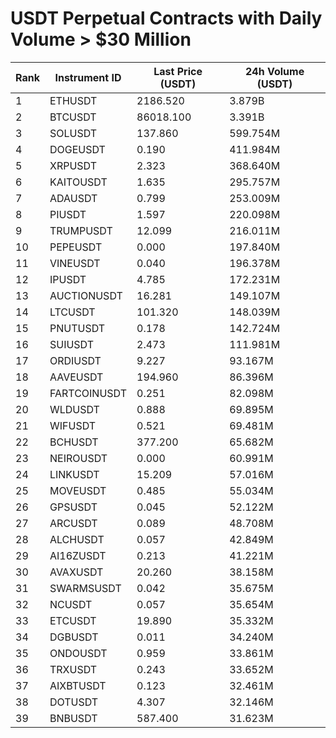 # USDT Perpetual Contracts with Daily Volume > $30 Million

| Rank | Instrument ID | Last Price (USDT) | 24h Volume (USDT) |
|------|---------------|-------------------|-------------------|
| 1 | ETHUSDT | 2186.520 | 3.879B |
| 2 | BTCUSDT | 86018.100 | 3.391B |
| 3 | SOLUSDT | 137.860 | 599.754M |
| 4 | DOGEUSDT | 0.190 | 411.984M |
| 5 | XRPUSDT | 2.323 | 368.640M |
| 6 | KAITOUSDT | 1.635 | 295.757M |
| 7 | ADAUSDT | 0.799 | 253.009M |
| 8 | PIUSDT | 1.597 | 220.098M |
| 9 | TRUMPUSDT | 12.099 | 216.011M |
| 10 | PEPEUSDT | 0.000 | 197.840M |
| 11 | VINEUSDT | 0.040 | 196.378M |
| 12 | IPUSDT | 4.785 | 172.231M |
| 13 | AUCTIONUSDT | 16.281 | 149.107M |
| 14 | LTCUSDT | 101.320 | 148.039M |
| 15 | PNUTUSDT | 0.178 | 142.724M |
| 16 | SUIUSDT | 2.473 | 111.981M |
| 17 | ORDIUSDT | 9.227 | 93.167M |
| 18 | AAVEUSDT | 194.960 | 86.396M |
| 19 | FARTCOINUSDT | 0.251 | 82.098M |
| 20 | WLDUSDT | 0.888 | 69.895M |
| 21 | WIFUSDT | 0.521 | 69.481M |
| 22 | BCHUSDT | 377.200 | 65.682M |
| 23 | NEIROUSDT | 0.000 | 60.991M |
| 24 | LINKUSDT | 15.209 | 57.016M |
| 25 | MOVEUSDT | 0.485 | 55.034M |
| 26 | GPSUSDT | 0.045 | 52.122M |
| 27 | ARCUSDT | 0.089 | 48.708M |
| 28 | ALCHUSDT | 0.057 | 42.849M |
| 29 | AI16ZUSDT | 0.213 | 41.221M |
| 30 | AVAXUSDT | 20.260 | 38.158M |
| 31 | SWARMSUSDT | 0.042 | 35.675M |
| 32 | NCUSDT | 0.057 | 35.654M |
| 33 | ETCUSDT | 19.890 | 35.332M |
| 34 | DGBUSDT | 0.011 | 34.240M |
| 35 | ONDOUSDT | 0.959 | 33.861M |
| 36 | TRXUSDT | 0.243 | 33.652M |
| 37 | AIXBTUSDT | 0.123 | 32.461M |
| 38 | DOTUSDT | 4.307 | 32.146M |
| 39 | BNBUSDT | 587.400 | 31.623M |
